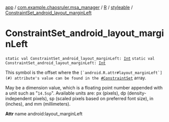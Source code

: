 [app](../../../index.md) / [com.example.chaosruler.msa_manager](../../index.md) / [R](../index.md) / [styleable](index.md) / [ConstraintSet_android_layout_marginLeft](.)

# ConstraintSet_android_layout_marginLeft

`static val ConstraintSet_android_layout_marginLeft: `[`Int`](https://kotlinlang.org/api/latest/jvm/stdlib/kotlin/-int/index.html)
`static val ConstraintSet_android_layout_marginLeft: `[`Int`](https://kotlinlang.org/api/latest/jvm/stdlib/kotlin/-int/index.html)

This symbol is the offset where the ``[`android.R.attr#layout_marginLeft`](#) attribute's value can be found in the ``[`#ConstraintSet`](-constraint-set.md) array.

May be a dimension value, which is a floating point number appended with a unit such as "`14.5sp`". Available units are: px (pixels), dp (density-independent pixels), sp (scaled pixels based on preferred font size), in (inches), and mm (millimeters).

**Attr**
name android:layout_marginLeft

